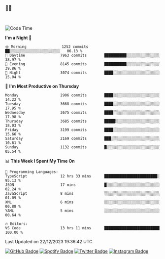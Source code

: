 ### 🤙🍺

<!-- <a href="https://github-readme-stats.vercel.app/api?username=hzak2xx&count_private=true&show_icons=true&theme=dracula">
  <img align="center" src="https://github-readme-stats.vercel.app/api?username=hzak2xx&count_private=true&show_icons=true&theme=dracula" />
</a>
</br> -->
</br>

<!--START_SECTION:waka-->
![Code Time](http://img.shields.io/badge/Code%20Time-2%2C956%20hrs%2015%20mins-blue)

**I'm a Night 🦉** 

```text
🌞 Morning                1252 commits        ██░░░░░░░░░░░░░░░░░░░░░░░   06.13 % 
🌆 Daytime                7963 commits        ██████████░░░░░░░░░░░░░░░   38.97 % 
🌃 Evening                8145 commits        ██████████░░░░░░░░░░░░░░░   39.86 % 
🌙 Night                  3074 commits        ████░░░░░░░░░░░░░░░░░░░░░   15.04 % 
```
📅 **I'm Most Productive on Thursday** 

```text
Monday                   2906 commits        ████░░░░░░░░░░░░░░░░░░░░░   14.22 % 
Tuesday                  3668 commits        ████░░░░░░░░░░░░░░░░░░░░░   17.95 % 
Wednesday                3675 commits        ████░░░░░░░░░░░░░░░░░░░░░   17.98 % 
Thursday                 3685 commits        █████░░░░░░░░░░░░░░░░░░░░   18.03 % 
Friday                   3199 commits        ████░░░░░░░░░░░░░░░░░░░░░   15.66 % 
Saturday                 2169 commits        ███░░░░░░░░░░░░░░░░░░░░░░   10.61 % 
Sunday                   1132 commits        █░░░░░░░░░░░░░░░░░░░░░░░░   05.54 % 
```


📊 **This Week I Spent My Time On** 

```text
💬 Programming Languages: 
TypeScript               12 hrs 33 mins      ████████████████████████░   95.13 % 
JSON                     17 mins             █░░░░░░░░░░░░░░░░░░░░░░░░   02.24 % 
JavaScript               8 mins              ░░░░░░░░░░░░░░░░░░░░░░░░░   01.09 % 
XML                      6 mins              ░░░░░░░░░░░░░░░░░░░░░░░░░   00.88 % 
YAML                     5 mins              ░░░░░░░░░░░░░░░░░░░░░░░░░   00.64 % 

🔥 Editors: 
VS Code                  13 hrs 11 mins      █████████████████████████   100.00 % 
```


 Last Updated on 22/12/2023 19:36:42 UTC
<!--END_SECTION:waka-->

[![GitHub Badge](https://img.shields.io/badge/GitHub-100000?style=for-the-badge&logo=github&logoColor=white)](https://github.com/hzak2xx)
[![Spotify Badge](https://img.shields.io/badge/Spotify-1ED760?&style=for-the-badge&logo=spotify&logoColor=white)](https://open.spotify.com/user/uf90s6sbbh75a1mt44clkhkvf)
[![Twitter Badge](https://img.shields.io/badge/Twitter-1DA1F2?style=for-the-badge&logo=twitter&logoColor=white)](https://twitter.com/hzak2xx)
[![Instagram Badge](https://img.shields.io/badge/Instagram-E4405F?style=for-the-badge&logo=instagram&logoColor=white)](https://www.instagram.com/hzak2xx/)
